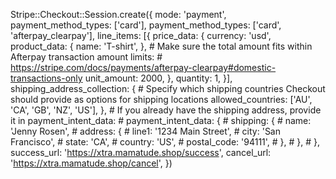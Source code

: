 Stripe::Checkout::Session.create({
      mode: 'payment',
      payment_method_types: ['card'],
      payment_method_types: ['card', 'afterpay_clearpay'],
      line_items: [{
        price_data: {
          currency: 'usd',
          product_data: {
            name: 'T-shirt',
          },
          # Make sure the total amount fits within Afterpay transaction amount limits:
          # https://stripe.com/docs/payments/afterpay-clearpay#domestic-transactions-only
          unit_amount: 2000,
        },
        quantity: 1,
      }],
      shipping_address_collection: {
        # Specify which shipping countries Checkout should provide as options for shipping locations
        allowed_countries: ['AU', 'CA', 'GB', 'NZ', 'US'],
      },
      # If you already have the shipping address, provide it in payment_intent_data:
      # payment_intent_data: {
      #   shipping: {
      #     name: 'Jenny Rosen',
      #     address: {
      #       line1: '1234 Main Street',
      #       city: 'San Francisco',
      #       state: 'CA',
      #       country: 'US',
      #       postal_code: '94111',
      #     },
      #   },
      # },
      success_url: 'https://xtra.mamatude.shop/success',
      cancel_url: 'https://xtra.mamatude.shop/cancel',
    })
